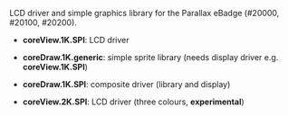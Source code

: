 LCD driver and simple graphics library for the Parallax eBadge (#20000, #20100, #20200).
- **coreView.1K.SPI**: LCD driver
- **coreDraw.1K.generic**: simple sprite library (needs display driver e.g. **coreView.1K.SPI**)
- **coreDraw.1K.SPI**: composite driver (library and display)

- **coreView.2K.SPI**: LCD driver (three colours, **experimental**)
